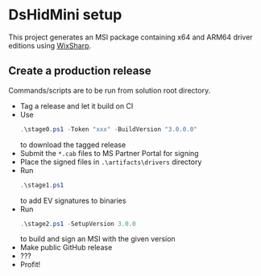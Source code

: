 ﻿# DsHidMini setup

This project generates an MSI package containing x64 and ARM64 driver editions using [WixSharp](https://github.com/oleg-shilo/wixsharp).

## Create a production release

Commands/scripts are to be run from solution root directory.

- Tag a release and let it build on CI
- Use  
  ```PowerShell
  .\stage0.ps1 -Token "xxx" -BuildVersion "3.0.0.0"  
  ```  
  to download the tagged release
- Submit the `*.cab` files to MS Partner Portal for signing
- Place the signed files in `.\artifacts\drivers` directory
- Run  
  ```PowerShell
  .\stage1.ps1
  ```  
  to add EV signatures to binaries
- Run  
  ```PowerShell
  .\stage2.ps1 -SetupVersion 3.0.0
  ```   
  to build and sign an MSI with the given version
- Make public GitHub release
- ???
- Profit!